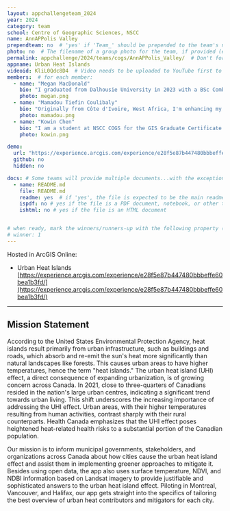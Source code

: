 ```yaml
---
layout: appchallengeteam_2024
year: 2024
category: team
school: Centre of Geographic Sciences, NSCC
name: AnnAPPolis Valley
prependteam: no  # 'yes' if 'Team_' should be prepended to the team's name (i.e., they specifically named themselves "Team X" instead of just "X")
photo: no  # The filename of a group photo for the team, if provided (e.g., team.jpg)...expected to be located inside the images folder in the team's repo.
permalink: appchallenge/2024/teams/cogs/AnnAPPolis_Valley/  # Don't forget to update the school short-code in the URL...
appname: Urban Heat Islands
videoid: KliL0Qdc8D4  # Video needs to be uploaded to YouTube first to get this ID
members:  # for each member:
  - name: "Megan MacDonald"
    bio: "I graduated from Dalhousie University in 2023 with a BSc Combined Honours in Earth Sciences and Physics. Some of my favourite courses were related to GIS and programming so I decided to pursue a graduate certificate in Geospatial Data Analytics at COGS. Outside of school I enjoy playing music, photography, hiking, and camping."
    photo: megan.png
  - name: "Mamadou Tiefin Coulibaly"
    bio: "Originally from Côte d'Ivoire, West Africa, I'm enhancing my GIS skills at COGS, building on my Master's in GIS and Remote Sensing and a Bachelor's degree in Earth Sciences. My passion for GIS and programming drives me to apply spatial analysis in addressing real-world challenges. I am fluent in multiple languages, adeptly navigating diverse settings, aiming to leverage GIS capabilities in a variety of projects. My hobbies, which include video games, reading, and soccer, keep me grounded and connected globally."
    photo: mamadou.png
  - name: "Kowin Chen"
    bio: "I am a student at NSCC COGS for the GIS Graduate Certificate program and I have a BA in Geography from McGill University. I took a few Computer Science, GIS, and Remote Sensing courses during my time at McGill and decided to pursue a GIS program at COGS to advance my technical skills and employability in the industry. So far I have enjoyed my time here at COGS, it was a definitely a unique opportunity to get away from the city life and I learned a lot from the courses I took. My hobbies include dragonboating and learning Cantonese!"
    photo: kowin.png

demo:
  url: "https://experience.arcgis.com/experience/e28f5e87b447480bbbeffe60bea1b3fd/"
  github: no
  hidden: no

docs: # Some teams will provide multiple documents...with the exception of the README.md, these are generally expected to be in a docs/ subfolder of their repo
  - name: README.md
    file: README.md
    readme: yes  # if 'yes', the file is expected to be the main readme document at the root of the team's repository
    ispdf: no # yes if the file is a PDF document, notebook, or other type of file (since the filename will need to be appended to the URL)
    ishtml: no # yes if the file is an HTML document


# when ready, mark the winners/runners-up with the following property (1, 2 or 3 for winners and first/second runners-up):
# winner: 1
---
```


Hosted in ArcGIS Online:

- Urban Heat Islands [https://experience.arcgis.com/experience/e28f5e87b447480bbbeffe60bea1b3fd/](https://experience.arcgis.com/experience/e28f5e87b447480bbbeffe60bea1b3fd/)

---

## Mission Statement

According to the United States Environmental Protection Agency, heat islands result primarily from urban infrastructure, such as buildings and roads, which absorb and re-emit the sun's heat more significantly than natural landscapes like forests. This causes urban areas to have higher temperatures, hence the term "heat islands." The urban heat island (UHI) effect, a direct consequence of expanding urbanization, is of growing concern across Canada. In 2021, close to three-quarters of Canadians resided in the nation's large urban centres, indicating a significant trend towards urban living. This shift underscores the increasing importance of addressing the UHI effect. Urban areas, with their higher temperatures resulting from human activities, contrast sharply with their rural counterparts. Health Canada emphasizes that the UHI effect poses heightened heat-related health risks to a substantial portion of the Canadian population.

Our mission is to inform municipal governments, stakeholders, and organizations across Canada about how cities cause the urban heat island effect and assist them in implementing greener approaches to mitigate it. Besides using open data, the app also uses surface temperature, NDVI, and NDBI information based on Landsat imagery to provide justifiable and sophisticated answers to the urban heat island effect. Piloting in Montreal, Vancouver, and Halifax, our app gets straight into the specifics of tailoring the best overview of urban heat contributors and mitigators for each city. 
